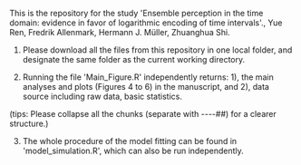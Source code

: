 
This is the repository for the study 'Ensemble perception in the time domain: evidence in favor of logarithmic encoding of time intervals'., Yue Ren, Fredrik Allenmark, Hermann J. Müller, Zhuanghua Shi.

1. Please download all the files from this repository in one local folder, and designate the same folder as the current working directory.

2. Running the file 'Main_Figure.R' independently returns: 1), the main analyses and plots (Figures 4 to 6) in the manuscript, and 2), data source including raw data, basic statistics.

(tips: Please collapse all the chunks (separate with ----##) for a clearer structure.)

3. The whole procedure of the model fitting can be found in 'model_simulation.R', which can also be run independently.